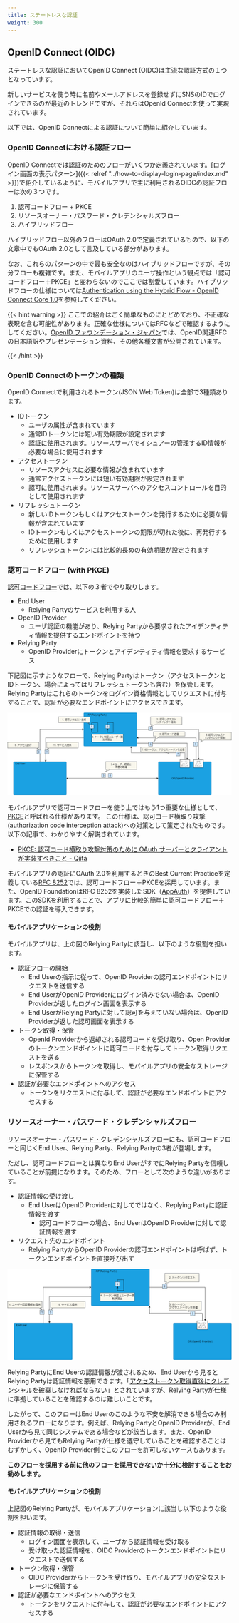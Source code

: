 ```yaml
---
title: ステートレスな認証
weight: 300
---
```


## OpenID Connect (OIDC)

ステートレスな認証においてOpenID Connect (OIDC)は主流な認証方式の１つとなっています。

新しいサービスを使う時に名前やメールアドレスを登録せずにSNSのIDでログインできるのが最近のトレンドですが、それらはOpenId Connectを使って実現されています。

以下では、OpenID Connectによる認証について簡単に紹介しています。


### OpenID Connectにおける認証フロー

OpenID Connectでは認証のためのフローがいくつか定義されています。[ログイン画面の表示パターン]({{< relref "../how-to-display-login-page/index.md" >}})で紹介しているように、モバイルアプリで主に利用されるOIDCの認証フローは次の３つです。

1. 認可コードフロー + PKCE
2. リソースオーナー・パスワード・クレデンシャルズフロー
3. ハイブリッドフロー

ハイブリッドフロー以外のフローはOAuth 2.0で定義されているもので、以下の文章中でもOAuth 2.0として言及している部分があります。

なお、これらのパターンの中で最も安全なのはハイブリッドフローですが、その分フローも複雑です。また、モバイルアプリのユーザ操作という観点では「認可コードフロー＋PKCE」と変わらないのでここでは割愛しています。ハイブリッドフローの仕様については[Authentication using the Hybrid Flow - OpenID Connect Core 1.0](https://openid-foundation-japan.github.io/openid-connect-core-1_0.ja.html#HybridFlowAuth)を参照してください。

{{< hint warning >}}
ここでの紹介はごく簡単なものにとどめており、不正確な表現を含む可能性があります。正確な仕様についてはRFCなどで確認するようにしてください。[OpenID ファウンデーション・ジャパン](https://www.openid.or.jp/document/index.html)では、OpenID関連RFCの日本語訳やプレゼンテーション資料、その他各種文書が公開されています。

{{< /hint >}}


### OpenID Connectのトークンの種類

OpenID Connectで利用されるトークン(JSON Web Token)は全部で3種類あります。

- IDトークン
  - ユーザの属性が含まれています
  - 通常IDトークンには短い有効期限が設定されます
  - 認証に使用されます。リソースサーバでイシュアーの管理するID情報が必要な場合に使用されます
- アクセストークン
  - リソースアクセスに必要な情報が含まれています
  - 通常アクセストークンには短い有効期限が設定されます
  - 認可に使用されます。リソースサーバへのアクセスコントロールを目的として使用されます
- リフレッシュトークン
  - 新しいIDトークンもしくはアクセストークンを発行するために必要な情報が含まれています
  - IDトークンもしくはアクセストークンの期限が切れた後に、再発行するために使用します
  - リフレッシュトークンには比較的長めの有効期限が設定されます


### 認可コードフロー (with PKCE)

[認可コードフロー](https://openid-foundation-japan.github.io/openid-connect-core-1_0.ja.html#CodeFlowAuth)では、以下の３者でやり取りします。

- End User
  - Relying Partyのサービスを利用する人
- OpenID Provider
  - ユーザ認証の機能があり、Relying Partyから要求されたアイデンティティ情報を提供するエンドポイントを持つ
- Relying Party
  - OpenID Providerにトークンとアイデンティティ情報を要求するサービス


下記図に示すようなフローで、Relying Partyはトークン（アクセストークンとIDトークン、場合によってはリフレッシュトークンも含む）を保管します。Relying Partyはこれらのトークンをログイン資格情報としてリクエストに付与することで、認証が必要なエンドポイントにアクセスできます。

![](oidc-authorization-code-flow.drawio.png)


モバイルアプリで認可コードフローを使う上ではもう1つ重要な仕様として、[PKCE](https://tools.ietf.org/html/rfc7636)と呼ばれる仕様があります。
この仕様は、認可コード横取り攻撃(authorization code interception attack)への対策として策定されたものです。以下の記事で、わかりやすく解説されています。
- [PKCE: 認可コード横取り攻撃対策のために OAuth サーバーとクライアントが実装すべきこと - Qiita](https://qiita.com/TakahikoKawasaki/items/00f333c72ed96c4da659)

モバイルアプリの認証にOAuth 2.0を利用するときのBest Current Practiceを定義している[RFC 8252](https://www.rfc-editor.org/rfc/rfc8252.txt)では、認可コードフロー＋PKCEを採用しています。また、OpenID FoundationはRFC 8252を実装したSDK（[AppAuth](https://appauth.io/)）を提供しています。このSDKを利用することで、アプリに比較的簡単に認可コードフロー＋PKCEでの認証を導入できます。

#### モバイルアプリケーションの役割

モバイルアプリは、上の図のRelying Partyに該当し、以下のような役割を担います。

- 認証フローの開始
  - End Userの指示に従って、OpenID Providerの認可エンドポイントにリクエストを送信する
  - End UserがOpenID Providerにログイン済みでない場合は、OpenID Providerが返したログイン画面を表示する
  - End UserがRelying Partyに対して認可を与えていない場合は、OpenID Providerが返した認可画面を表示する
- トークン取得・保管
  - OpenId Providerから返却される認可コードを受け取り、Open Providerのトークンエンドポイントに認可コードを付与してトークン取得リクエストを送る
  - レスポンスからトークンを取得し、モバイルアプリの安全なストレージに保管する
- 認証が必要なエンドポイントへのアクセス
  - トークンをリクエストに付与して、認証が必要なエンドポイントにアクセスする

### リソースオーナー・パスワード・クレデンシャルズフロー

[リソースオーナー・パスワード・クレデンシャルズフロー](http://openid-foundation-japan.github.io/rfc6749.ja.html#grant-password)にも、認可コードフローと同じくEnd User、Relying Party、Relying Partyの3者が登場します。

ただし、認可コードフローとは異なりEnd UserがすでにRelying Partyを信頼していることが前提になります。そのため、フローとして次のような違いがあります。

- 認証情報の受け渡し
  - End UserはOpenID Providerに対してではなく、Replying Partyに認証情報を渡す
    - 認可コードフローの場合、End UserはOpenID Providerに対して認証情報を渡す
- リクエスト先のエンドポイント
  - Relying PartyからOpenID Providerの認可エンドポイントは呼ばず、トークンエンドポイントを直接呼び出す
    

![](oidc-resource-owner-password-credentials-flow.drawio.png)

Relying PartyにEnd Userの認証情報が渡されるため、End Userから見るとRelying Partyは認証情報を悪用できます。「[アクセストークン取得直後にクレデンシャルを破棄しなければならない](https://openid-foundation-japan.github.io/rfc6749.ja.html#anchor26)」とされていますが、Relying Partyが仕様に準拠していることを確認するのは難しいことです。

したがって、このフローはEnd Userのこのような不安を解消できる場合のみ利用されるフローになります。例えば、Relying PartyとOpenID Providerが、End Userから見て同じシステムである場合などが該当します。また、OpenID Providerから見てもRelying Partyが仕様を遵守していることを確認することはむずかしく、OpenID Provider側でこのフローを許可しないケースもあります。

**このフローを採用する前に他のフローを採用できないか十分に検討することをお勧めします。**

#### モバイルアプリケーションの役割

上記図のRelying Partyが、モバイルアプリケーションに該当し以下のような役割を担います。

- 認証情報の取得・送信
  - ログイン画面を表示して、ユーザから認証情報を受け取る
  - 受け取った認証情報を、OIDC Providerのトークンエンドポイントにリクエストで送信する
- トークン取得・保管
  - OIDC Providerからトークンを受け取り、モバイルアプリの安全なストレージに保管する
- 認証が必要なエンドポイントへのアクセス
  - トークンをリクエストに付与して、認証が必要なエンドポイントにアクセスする


